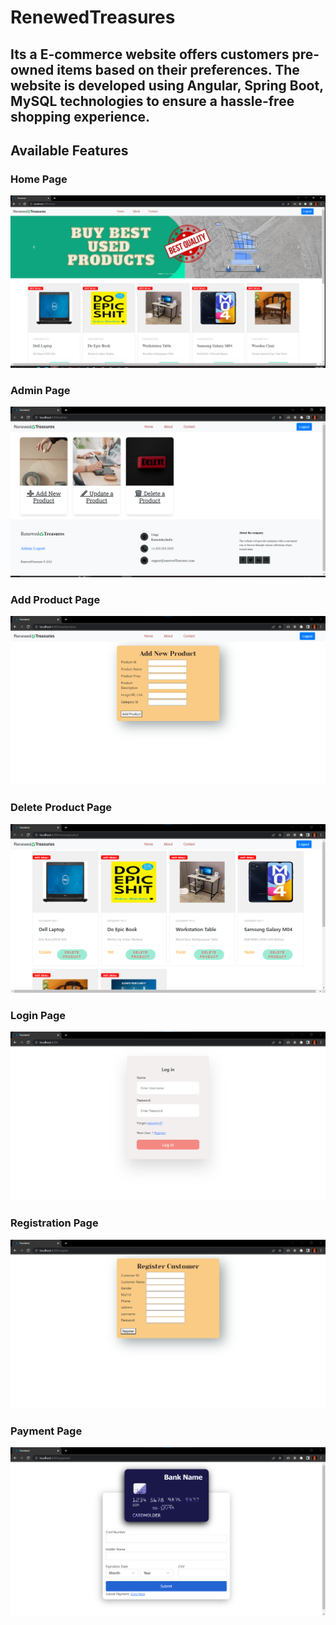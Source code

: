 # RenewedTreasures
Its a E-commerce website offers customers pre-owned items based on their preferences. The website is developed using Angular, Spring Boot, MySQL technologies to ensure a hassle-free shopping experience.
-

## Available Features

### Home Page
![Home Page](./static/images/homePage.PNG)

### Admin Page
![Admin Page](./static/images/adminPage.PNG)

### Add Product Page
![addProductPage](./static/images/addProductPage.png)

### Delete Product Page
![deleteProductPage](./static/images/deleteProductPage.png)

### Login Page
![loginPage](./static/images/loginPage.png)

### Registration Page
![registrationPage](./static/images/regPage.png)

### Payment Page
![paymentPage](./static/images/paymentPage.png)
